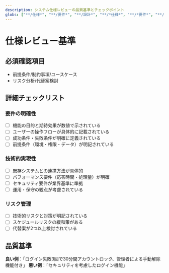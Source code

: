 ```yaml
---
description: システム仕様レビューの品質基準とチェックポイント
globs: ["**/仕様*", "**/要件*", "**/設計*", "**/*仕様*", "**/*要件*", "**/*設計*", "**/spec*"]
---
```


# 仕様レビュー基準

## 必須確認項目
- 前提条件/制約事項/ユースケース
- リスク分析/代替案検討

## 詳細チェックリスト

### 要件の明確性
- [ ] 機能の目的と期待効果が数値で示されている
- [ ] ユーザーの操作フローが具体的に記載されている
- [ ] 成功条件・失敗条件が明確に定義されている
- [ ] 前提条件（環境・権限・データ）が明記されている

### 技術的実現性
- [ ] 既存システムとの連携方法が具体的
- [ ] パフォーマンス要件（応答時間・処理量）が明確
- [ ] セキュリティ要件が業界基準に準拠
- [ ] 運用・保守の観点が考慮されている

### リスク管理
- [ ] 技術的リスクと対策が明記されている
- [ ] スケジュールリスクの緩和策がある
- [ ] 代替案が2つ以上検討されている

## 品質基準
**良い例**：「ログイン失敗3回で30分間アカウントロック、管理者による手動解除機能付き」
**悪い例**：「セキュリティを考慮したログイン機能」
